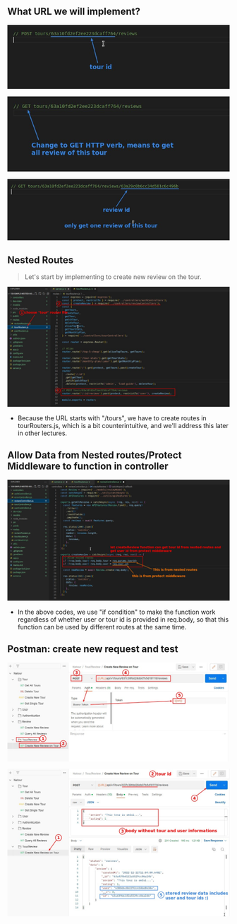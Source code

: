 ## **What URL we will implement?**

![Alt URL to create new review on tour](pic/01.jpg)

![Alt URL to get all reviews on tour](pic/02.jpg)

![Alt URL to get specific review on tour](pic/03.jpg)

## **Nested Routes**

> Let's start by implementing to create new review on the tour.

![Alt create nested routes](pic/04.jpg)

- Because the URL starts with "/tours", we have to create routes in tourRouters.js, which is a bit counterintuitive, and we'll address this later in other lectures.

## **Allow Data from Nested routes/Protect Middleware to function in controller**

![Alt allow nested routes by controller funciton](pic/05.jpg)

- In the above codes, we use "if condition" to make the function work regardless of whether user or tour id is provided in req.body, so that this function can be used by different routes at the same time.

## **Postman: create new request and test**

![Alt create new request on Postman](pic/06.jpg)

![Alt Test](pic/07.jpg)
